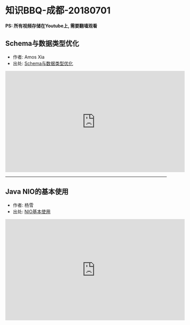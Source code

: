 # 知识BBQ-成都-20180701

**PS: 所有视频存储在Youtube上, 需要翻墙观看**

## Schema与数据类型优化

- 作者: Amos Xia
- 出处: [Schema与数据类型优化](/归档/Storage/MySQL/Schema与数据类型优化)

<iframe width="560" height="315" src="https://www.youtube.com/embed/g0f7YQ8dzlw" frameborder="0" allow="autoplay; encrypted-media" allowfullscreen></iframe>

---

## Java NIO的基本使用

- 作者: 杨雪
- 出处: [NIO基本使用](/归档/Java/NIO基本使用)

<iframe width="560" height="315" src="https://www.youtube.com/embed/UZLLDictgRE" frameborder="0" allow="autoplay; encrypted-media" allowfullscreen></iframe>


